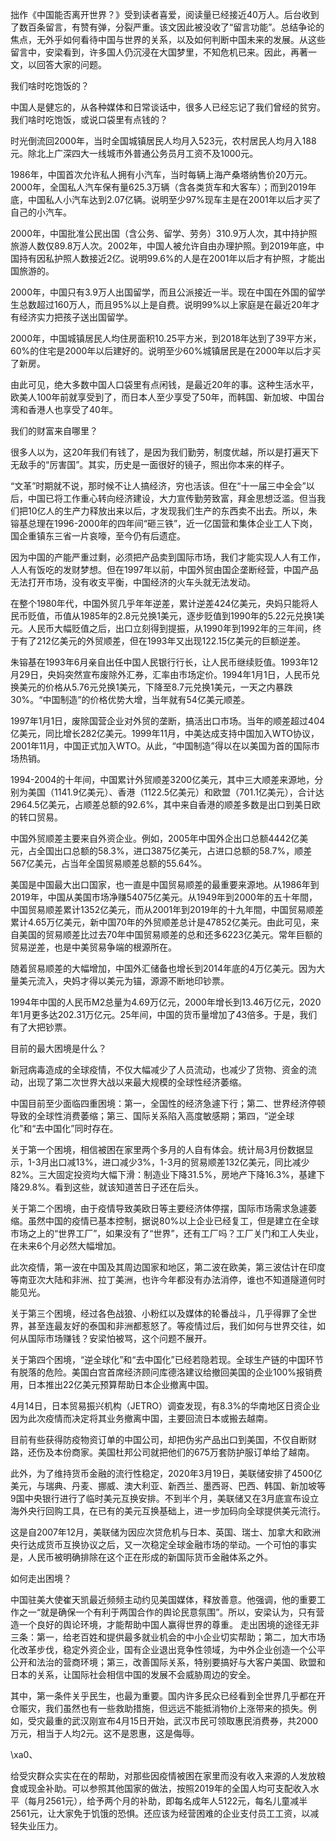 拙作《中国能否离开世界？》受到读者喜爱，阅读量已经接近40万人。后台收到了数百条留言，有赞有弹，分裂严重。该文因此被没收了“留言功能”。总结争论的焦点，无外乎如何看待中国与世界的关系，以及如何判断中国未来的发展。从这些留言中，安梁看到，许多国人仍沉浸在大国梦里，不知危机已来。因此，再著一文，以回答大家的问题。

我们啥时吃饱饭的？

中国人是健忘的，从各种媒体和日常谈话中，很多人已经忘记了我们曾经的贫穷。我们啥时吃饱饭，或说口袋里有点钱的？

时光倒流回2000年，当时全国城镇居民人均月入523元，农村居民人均月入188元。除北上广深四大一线城市外普通公务员月工资不及1000元。

1986年，中国首次允许私人拥有小汽车，当时每辆上海产桑塔纳售价20万元。2000年，全国私人汽车保有量625.3万辆（含各类货车和大客车）；而到2019年底，中国私人小汽车达到2.07亿辆。说明至少97%现车主是在2001年以后才买了自己的小汽车。

2000年，中国批准公民出国（含公务、留学、劳务）310.9万人次，其中持护照旅游人数仅89.8万人次。2002年，中国人被允许自由办理护照。到2019年底，中国持有因私护照人数接近2亿。说明99.6%的人是在2001年以后才有护照，才能出国旅游的。

2000年，中国只有3.9万人出国留学，而且公派接近一半。现在中国在外国的留学生总数超过160万人，而且95%以上是自费。说明99%以上家庭是在最近20年才有经济实力把孩子送出国留学。

2000年，中国城镇居民人均住房面积10.25平方米，到2018年达到了39平方米，60%的住宅是2000年以后建好的。说明至少60%城镇居民是在2000年以后才买了新房。

由此可见，绝大多数中国人口袋里有点闲钱，是最近20年的事。这种生活水平，欧美人100年前就享受到了，而日本人至少享受了50年，而韩国、新加坡、中国台湾和香港人也享受了40年。

我们的财富来自哪里？

很多人以为，这20年我们有钱了，是因为我们勤劳，制度优越，所以是打遍天下无敌手的“厉害国”。其实，历史是一面很好的镜子，照出你本来的样子。

“文革”时期就不说，那时候不让人搞经济，穷也活该。但在“十一届三中全会”以后，中国已将工作重心转向经济建设，大力宣传勤劳致富，拜金思想泛滥。但当我们把10亿人的生产力释放出来以后，才发现我们生产的东西卖不出去。所以，朱镕基总理在1996-2000年的四年间“砸三铁”，近一亿国营和集体企业工人下岗，国企重镇东三省一片哀嚎，至今仍有后遗症。

因为中国的产能严重过剩，必须把产品卖到国际市场，我们才能实现人人有工作，人人有饭吃的发财梦想。但在1997年以前，中国外贸由国企垄断经营，中国产品无法打开市场，没有收支平衡，中国经济的火车头就无法发动。

在整个1980年代，中国外贸几乎年年逆差，累计逆差424亿美元，央妈只能将人民币贬值，币值从1985年的2.8元兑换1美元，逐步贬值到1990年的5.22元兑换1美元。人民币大幅贬值之后，出口立刻得到提振，从1990年到1992年的三年间，终于有了212亿美元的外贸顺差，但在1993年又出现122.15亿美元的巨额逆差。

朱镕基在1993年6月亲自出任中国人民银行行长，让人民币继续贬值。1993年12月29日，央妈突然宣布废除外汇券，汇率由市场定价。1994年1月1日，人民币兑换美元的价格从5.76元兑换1美元，下降至8.7元兑换1美元，一天之内暴跌30%。“中国制造”的价格优势大增，当年就有54亿美元顺差。

1997年1月1日，废除国营企业对外贸的垄断，搞活出口市场。当年的顺差超过404亿美元，同比增长282亿美元。1999年11月，中美达成支持中国加入WTO协议，2001年11月，中国正式加入WTO。从此，“中国制造”得以在以美国为首的国际市场热销。

1994-2004的十年间，中国累计外贸顺差3200亿美元，其中三大顺差来源地，分别为美国（1141.9亿美元）、香港（1122.5亿美元）和欧盟（701.1亿美元），合计达2964.5亿美元，占顺差总额的92.6%，其中来自香港的顺差多数是出口到美日欧的转口贸易。

中国外贸顺差主要来自外资企业。例如，2005年中国外企出口总额4442亿美元，占全国出口总额的58.3%，进口3875亿美元，占进口总额的58.7%，顺差567亿美元，占当年全国贸易顺差总额的55.64%。

美国是中国最大出口国家，也一直是中国贸易顺差的最重要来源地。从1986年到2019年，中国从美国市场净赚54075亿美元。从1949年到2000年的五十年間，中国贸易顺差累计1352亿美元，而从2001年到2019年的十九年間，中国贸易顺差累计4.65万亿美元，新中国70年的外贸顺差总计是47852亿美元。由此可见，来自美国的贸易顺差比过去70年中国贸易顺差的总和还多6223亿美元。常年巨额的贸易逆差，也是中美贸易争端的根源所在。

随着贸易顺差的大幅增加，中国外汇储备也增长到2014年底的4万亿美元。因为大量美元流入，央妈才得以美元为锚，源源不断地印钞票。

1994年中国的人民币M2总量为4.69万亿元，2000年增长到13.46万亿元，2020年1月更多达202.31万亿元。25年间，中国的货币量增加了43倍多。于是，我们有了大把钞票。

目前的最大困境是什么？

新冠病毒造成的全球疫情，不仅大幅减少了人员流动，也减少了货物、资金的流动，出现了第二次世界大战以来最大规模的全球性经济萎缩。

中国目前至少面临四重困境：第一，全国性的经济急遽下行；第二、世界经济停顿导致的全球性消费萎缩；第三、国际关系陷入高度敏感期；第四，“逆全球化”和“去中国化”同时存在。

关于第一个困境，相信被困在家里两个多月的人自有体会。统计局3月份数据显示，1-3月出口减13%，进口减少3%，1-3月的贸易顺差132亿美元，同比减少82%。三大固定投资均大幅下滑：制造业下降31.5%，房地产下降16.3%，基建下降29.8%。看到这些，就该知道苦日子还在后头。

关于第二个困境，由于疫情导致美欧日等主要经济体停摆，国际市场需求急遽萎缩。虽然中国的疫情已基本控制，据说80%以上企业已经复工，但是建立在全球市场之上的“世界工厂”，如果没有了“世界”，还有工厂吗？工厂关门和工人失业，在未来6个月必然大幅增加。

此次疫情，第一波在中国及其周边国家和地区，第二波在欧美，第三波估计在印度等南亚次大陆和非洲、拉丁美洲，也许今年都没有办法消停，谁也不知道隧道何时能见光。

关于第三个困境，经过各色战狼、小粉红以及媒体的轮番战斗，几乎得罪了全世界，甚至连最友好的泰国和非洲都惹怒了。等疫情过后，我们如何与世界交往，如何从国际市场赚钱？安梁怕被骂，这个问题不展开。

关于第四个困境，“逆全球化”和“去中国化”已经若隐若现。全球生产链的中国环节有脱落的危险。美国白宫首席经济顾问库德洛建议给撤回美国的企业100%报销费用，日本推出22亿美元预算帮助日本企业撤离中国。

4月14日，日本贸易振兴机构（JETRO）调查发现，有8.3%的华南地区日资企业因为此次疫情而决定将其业务撤离中国，主要回流日本或搬去越南。 

目前有些获得防疫物资订单的中国公司，却把伪劣产品出口到美国，不仅自断财路，还伤及本份商家。美国杜邦公司就把他们的675万套防护服订单给了越南。

此外，为了维持货币金融的流行性稳定，2020年3月19日，美联储安排了4500亿美元，与瑞典、丹麦、挪威、澳大利亚、新西兰、墨西哥、巴西、韩国、新加坡等9国中央银行进行了临时美元互换安排。不到半个月，美联储又在3月底宣布设立海外央行回购工具，在已有的美元互换基础上，进一步加码向全球提供美元流行。

这是自2007年12月，美联储为因应次贷危机与日本、英国、瑞士、加拿大和欧洲央行达成货币互换协议之后，又一次稳定全球金融市场的举动。一个可怕的事实是，人民币被明确排除在这个正在形成的新国际货币金融体系之外。

如何走出困境？

中国驻美大使崔天凯最近频频主动约见美国媒体，释放善意。他强调，他的重要工作之一“就是确保一个有利于两国合作的舆论民意氛围”。所以，安梁认为，只有营造一个良好的舆论环境，才能帮助中国人赢得世界的尊重。 走出困境的途径无非三条：第一，给老百姓和提供最多就业机会的中小企业切实帮助；第二，加大市场化改革步伐，稳定外资企业，国有企业退出竞争性领域，为中外企业创造一个公平公开和法治的营商环境；第三，改善国际关系，特别要搞好与大客户美国、欧盟和日本的关系，让国际社会相信中国的发展不会威胁周边的安全。

其中，第一条件关乎民生，也最为重要。国内许多民众已经看到全世界几乎都在开仓赈灾，我们虽然也有一些救助措施，但远远不能抵消物价上涨带来的损失。例如，受灾最重的武汉刚宣布4月15日开始，武汉市民可领取惠民消费券，共2000万元，相当于人均2元。这不是恩惠，这是侮辱。

\xa0、 

给受灾群众实实在在的帮助，对那些因疫情被困在家里而没有收入来源的人发放粮食或现金补助。可以参照其他国家的做法，按照2019年的全国人均可支配收入水平（每月2561元），给予两个月的补助，即每名成年人5122元，每名儿童减半2561元，让大家免于饥饿的恐惧。还应该为经营困难的企业支付员工工资，以减轻失业压力。  


